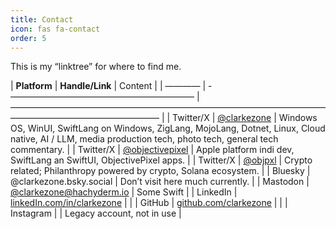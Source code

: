 ```yaml
---
title: Contact
icon: fas fa-contact
order: 5
---
```


This is my “linktree” for where to find me.

| **Platform** | **Handle/Link**                                                  | Content                                                                                                                                                        |
| ———— | -————————————————————— | ————————————————————————————————————————————————————— |
| Twitter/X    | [@clarkezone](https://x.com/clarkezone)                          | Windows OS, WinUI, SwiftLang on Windows, ZigLang, MojoLang, Dotnet, Linux, Cloud native, AI / LLM, media production tech, photo tech, general tech commentary. |
| Twitter/X    | [@objectivepixel](https://x.com/objectivepixel)                  | Apple platform indi dev, SwiftLang an SwiftUI, ObjectivePixel apps.                                                                                            |
| Twitter/X    | [@objpxl](https://x.com/objpxl)                                  | Crypto related; Philanthropy powered by crypto, Solana ecosystem.                                                                                              |
| Bluesky      | @clarkezone.bsky.social                                          | Don’t visit here much currently.                                                                                                                               |
| Mastodon     | [@clarkezone@hachyderm.io](mailto:clarkezone@hachyderm.io)       | Some Swift                                                                                                                                                     |
| LinkedIn     | [linkedIn.com/in/clarkezone](https://linkedin.com/in/clarkezone) |                                                                                                                                                                |
| GitHub       | [github.com/clarkezone](https://github.com/clarkezone)           |                                                                                                                                                                |
| Instagram    |                                                                  | Legacy account, not in use                                                                                                                                     |

